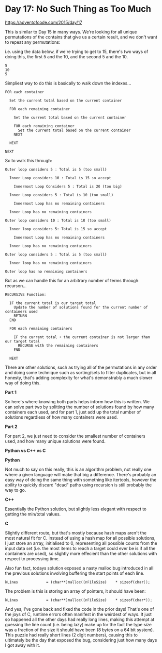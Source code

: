 # Day 17: No Such Thing as Too Much

https://adventofcode.com/2015/day/17

This is similar to Day 15 in many ways.  We're looking for all unique permutations of the contains that give us a certain result, and we don't want to repeat any permutations:

i.e. using the data below, if we're trying to get to 15, there's two ways of doing this, the first 5 and the 10, and the second 5 and the 10.

    5
    10
    5

Simpliest way to do this is basically to walk down the indexes...

    FOR each container

      Set the current total based on the current container

      FOR each remaining container

        Set the current total based on the current container

        FOR each remaining container
          Set the current total based on the current container
        NEXT

      NEXT

    NEXT

So to walk this through:

    Outer loop considers 5 : Total is 5 (too small)
    
      Inner Loop considers 10 : Total is 15 so accept

        Innermost Loop Considers 5 : Total is 20 (too big)

      Inner Loop considers 5 : Total is 10 (too small)
      
        Innermost Loop has no remaining containers
      
      Inner Loop has no remaining containers
      
    Outer loop considers 10 : Total is 10 (too small)
    
      Inner loop considers 5: Total is 15 so accept
      
        Innermost Loop has no remaining containers
        
      Inner Loop has no remaining containers
      
    Outer loop considers 5 : Total is 5 (too small)
    
      Inner loop has no remaining containers
      
    Outer loop has no remaining containers

But as we can handle this for an arbitrary number of terms through recurson...

    RECURSIVE Function:
    
      IF the current total is our target total
        Update the number of solutions found for the current number of containers used
        RETURN
      END
      
      FOR each remaining containers

        IF the current total + the current container is not larger than our target total
          RECURSE with the remaining containers
        END
        
      NEXT

There are other solutions, such as trying all of the permutations in any order and doing some technique such as sorting/sets to filter duplicates, but in all honesty, that's adding complexity for what's demonstrably a much slower way of doing this.

**Part 1**

So here's where knowing both parts helps inform how this is written.  We can solve part two by splitting the number of solutions found by how many containers each used, and for part 1, just add up the total number of solutions regardless of how many containers were used.

**Part 2**

For part 2, we just need to consider the smallest number of containers used, and how many unique solutions were found.

**Python vs C++ vs C**

**Python**

Not much to say on this really, this is an algorithm problem, not really one where a given language will make that big a difference.  There's probably an easy way of doing the same thing with something like itertools, however the ability to quickly discard "dead" paths using recursion is still probably the way to go.

**C++**

Essentially the Python solution, but slightly less elegant with respect to getting the min/total values.

**C**

Slightly different route, but that's mostly because hash maps aren't the most natural fit for C.  Instead of using a hash map for all possible solutions, I just store an array, initialised to 0, representing all possible counts from the input data set (i.e. the most items to reach a target could ever be is if all the containers are used), so slightly more effecient than the other solutions with respect to processing time.

Also fun fact, todays solution exposed a nasty malloc bug introduced in all the previous solutions involving buffering the start points of each line.

    kLines             = (char**)malloc((nFileSize)    * sizeof(char));
    
The problem is this is storing an array of pointers, it should have been:

    kLines             = (char**)malloc((nFileSize)    * sizeof(char*));

And yes, I've gone back and fixed the code in the prior days!  That's one of the joys of C, runtime errors often manifest in the weirdest of ways.  It just so happened all the other days had really long lines, making this attempt at guessing the line count (i.e. being lazy) make up for the fact the type size was a fraction of the size it should have been (8 bytes on a 64 bit system).  This puzzle had really short lines (2 digit numbers), causing this to ultimately be the day that exposed the bug, considering just how many days I got away with it.
